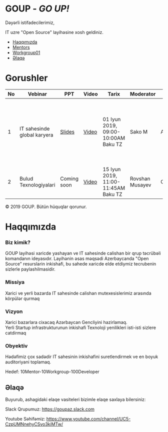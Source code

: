 # GOUP - _GO UP!_

Dəyərli istifadecilerimiz,

IT uzre "Open Source" layihəsine xosh geldiniz. 

- [Haqqımızda](#haqqımızda)
- [Mentors](/mentors/README.md)
- [Workgroup01](/workgroup01/README.md)
- [Əlaqə](#Əlaqə)

# Gorushler

|No| Vebinar | PPT|Video |Tarix|Moderator|Olke|Agenda|
|------|----------------------|---------|---|-----|-----|------|----|
|1| IT sahesinde global karyera|[Slides](session01.pdf)|[Video](https://www.youtube.com/watch?v=Kvr1S4USXOI)|01 Iyun 2019, 09:00-10:00AM Baku TZ|Sako M|Amerika|`1. Open Source`<br/> `2. Amerika ve Avropada ish/tehsil` <br/>`3. Tech Stack trendler`<br/>`4. Ideya/Startup bootstrap`<br/>`5. Google teqaud proqrami`|
|2| Bulud Texnologiyalari|Coming soon|[Video](https://youtu.be/amnGyiPqJQ0)|15 Iyun 2019, 11:00-11:45AM Baku TZ|Rovshan Musayev|Cexiya|`1. AWS`<br/> `2. GCP` <br/>`3. Azure`<br/>`4. Job Market in Czech`|


© 2019 GOUP. Bütün hüquqlar qorunur.

# Haqqımızda

### Biz kimik?

GOUP layihəsi xaricde yashayan ve IT sahesinde calishan bir qrup  təcrübəli komandanın ideyasıdır. Layihənin əsas məqsədi Azerbaycanda "Open Source" resurslarin inkishafi, bu sahede xaricde elde etdiymiz tecrubenin  sizlerle paylashilmasidir.  


### Missiya
Xarici ve yerli bazarda IT sahesinde calishan mutexesislerimiz arasında körpülər qurmaq

### Vizyon
Xarici bazarlara cixacaq  Azərbaycan Gencliyini hazirlamaq. <br /> 
Yerli Startup infrastrukturunun inkishafi
Texnoloji yenilikleri isti-isti sizlere catdirmaq

### Obyektiv
Hədəfimiz çox sadədir IT sahesinin inkishafini suretlendirmek ve en boyuk auditoriyani toplamaq. 

Hedef: 10Mentor-10Workgroup-100Developer


## Əlaqə

Buyurub, ashagidaki elaqe vasiteleri bizimle elaqe saxlaya bilersiniz:


Slack Qrupumuz:
https://goupaz.slack.com

Youtube Səhifəmiz:
https://www.youtube.com/channel/UC5-CzpUMNnehyCSvo3kiMTw/
